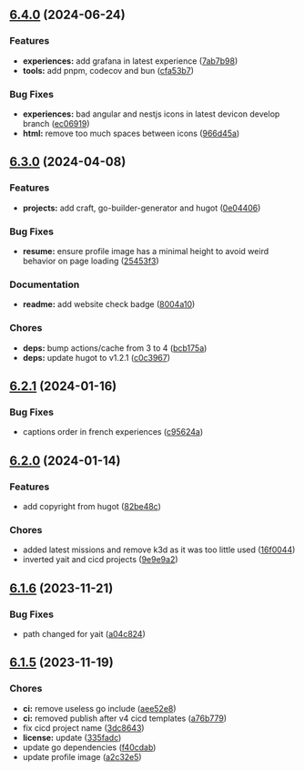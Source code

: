 ## [6.4.0](https://github.com/kilianpaquier/kilianpaquier.github.io/compare/v6.3.0...v6.4.0) (2024-06-24)


### Features

* **experiences:** add grafana in latest experience ([7ab7b98](https://github.com/kilianpaquier/kilianpaquier.github.io/commit/7ab7b986c305b4608b0e82a7796fae326dccd49a))
* **tools:** add pnpm, codecov and bun ([cfa53b7](https://github.com/kilianpaquier/kilianpaquier.github.io/commit/cfa53b7c209b8bf67f762f36776d7fbac8dd120f))


### Bug Fixes

* **experiences:** bad angular and nestjs icons in latest devicon develop branch ([ec06919](https://github.com/kilianpaquier/kilianpaquier.github.io/commit/ec06919aeb8b54a97dca2f23320e943784387211))
* **html:** remove too much spaces between icons ([966d45a](https://github.com/kilianpaquier/kilianpaquier.github.io/commit/966d45a73da0e7407390cce4340cc529b7a1f0a6))

## [6.3.0](https://github.com/kilianpaquier/kilianpaquier.github.io/compare/v6.2.1...v6.3.0) (2024-04-08)


### Features

* **projects:** add craft, go-builder-generator and hugot ([0e04406](https://github.com/kilianpaquier/kilianpaquier.github.io/commit/0e04406b5154c7b8897b2371c5446398b3ef5679))


### Bug Fixes

* **resume:** ensure profile image has a minimal height to avoid weird behavior on page loading ([25453f3](https://github.com/kilianpaquier/kilianpaquier.github.io/commit/25453f3f31e00076c8147d90a356d638e176b0f8))


### Documentation

* **readme:** add website check badge ([8004a10](https://github.com/kilianpaquier/kilianpaquier.github.io/commit/8004a10d5c9a477a3cbe0c47b10bdcfcbb56ed9a))


### Chores

* **deps:** bump actions/cache from 3 to 4 ([bcb175a](https://github.com/kilianpaquier/kilianpaquier.github.io/commit/bcb175a3b193b661398445badb5720749bc67db4))
* **deps:** update hugot to v1.2.1 ([c0c3967](https://github.com/kilianpaquier/kilianpaquier.github.io/commit/c0c396791806752a12fc2434d0130ee653d10add))

## [6.2.1](https://gitlab.com/kilianpaquier/kilianpaquier.gitlab.io/compare/v6.2.0...v6.2.1) (2024-01-16)


### Bug Fixes

* captions order in french experiences ([c95624a](https://gitlab.com/kilianpaquier/kilianpaquier.gitlab.io/commit/c95624a252cab3c570edf851555cef9e73f77810))

## [6.2.0](https://gitlab.com/kilianpaquier/kilianpaquier.gitlab.io/compare/v6.1.6...v6.2.0) (2024-01-14)


### Features

* add copyright from hugot ([82be48c](https://gitlab.com/kilianpaquier/kilianpaquier.gitlab.io/commit/82be48c132888293ff71004c82ad9763ab94085c))


### Chores

* added latest missions and remove k3d as it was too little used ([16f0044](https://gitlab.com/kilianpaquier/kilianpaquier.gitlab.io/commit/16f0044937bafa5f606d2c27a7dbbdd6a8a8e734))
* inverted yait and cicd projects ([9e9e9a2](https://gitlab.com/kilianpaquier/kilianpaquier.gitlab.io/commit/9e9e9a253f798cb85a3fad8e9da755e1e5f7441e))

## [6.1.6](https://gitlab.com/kilianpaquier/kilianpaquier.gitlab.io/compare/v6.1.5...v6.1.6) (2023-11-21)


### Bug Fixes

* path changed for yait ([a04c824](https://gitlab.com/kilianpaquier/kilianpaquier.gitlab.io/commit/a04c8240d9ca07e0d83f59a6086ade021f7187b2))

## [6.1.5](https://gitlab.com/kilianpaquier/kilianpaquier.gitlab.io/compare/v6.1.4...v6.1.5) (2023-11-19)


### Chores

* **ci:** remove useless go include ([aee52e8](https://gitlab.com/kilianpaquier/kilianpaquier.gitlab.io/commit/aee52e8a5122a514a4a4c8cfb213ba99a7c29ff8))
* **ci:** removed publish after v4 cicd templates ([a76b779](https://gitlab.com/kilianpaquier/kilianpaquier.gitlab.io/commit/a76b779a0b55aa34ab9f5fae74a23664c1b8c5ed))
* fix cicd project name ([3dc8643](https://gitlab.com/kilianpaquier/kilianpaquier.gitlab.io/commit/3dc864314de17e9ebcf4310de04000cd6ac4d806))
* **license:** update ([335fadc](https://gitlab.com/kilianpaquier/kilianpaquier.gitlab.io/commit/335fadc2e2debb898df20dd6ae4a1e0234c1964c))
* update go dependencies ([f40cdab](https://gitlab.com/kilianpaquier/kilianpaquier.gitlab.io/commit/f40cdaba0e3dd59f9897f07ff7e4502fd42629c9))
* update profile image ([a2c32e5](https://gitlab.com/kilianpaquier/kilianpaquier.gitlab.io/commit/a2c32e5ff4519dfc385ee8abd67cc169fb6ec5df))
